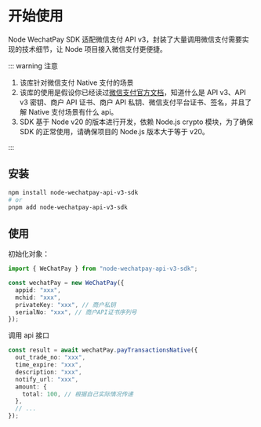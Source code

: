 # 开始使用

Node WechatPay SDK 适配微信支付 API v3，封装了大量调用微信支付需要实现的技术细节，让 Node 项目接入微信支付更便捷。

::: warning 注意

1. 该库针对微信支付 Native 支付的场景
2. 该库的使用是假设你已经读过[微信支付官方文档](https://pay.weixin.qq.com/)，知道什么是 API v3、API v3 密钥、商户 API 证书、商户 API 私钥、微信支付平台证书、签名，并且了解 Native 支付场景有什么 api。
3. SDK 基于 Node v20 的版本进行开发，依赖 Node.js crypto 模块，为了确保 SDK 的正常使用，请确保项目的 Node.js 版本大于等于 v20。

:::

## 安装

```bash
npm install node-wechatpay-api-v3-sdk
# or
pnpm add node-wechatpay-api-v3-sdk
```

## 使用

初始化对象：

```ts
import { WeChatPay } from "node-wechatpay-api-v3-sdk";

const wechatPay = new WeChatPay({
  appid: "xxx",
  mchid: "xxx",
  privateKey: "xxx", // 商户私钥
  serialNo: "xxx", // 商户API证书序列号
});
```

调用 api 接口

```ts
const result = await wechatPay.payTransactionsNative({
  out_trade_no: "xxx",
  time_expire: "xxx",
  description: "xxx",
  notify_url: "xxx",
  amount: {
    total: 100, // 根据自己实际情况传递
  },
  // ...
});
```
